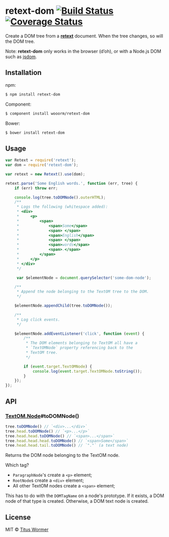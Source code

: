 # retext-dom [![Build Status](https://img.shields.io/travis/wooorm/retext-dom.svg?style=flat)](https://travis-ci.org/wooorm/retext-dom) [![Coverage Status](https://img.shields.io/coveralls/wooorm/retext-dom.svg?style=flat)](https://coveralls.io/r/wooorm/retext-dom?branch=master)

Create a DOM tree from a **[retext](https://github.com/wooorm/retext)** document. When the tree changes, so will the DOM tree.

Note: **retext-dom** only works in the browser (d’oh), or with a Node.js DOM such as [jsdom](https://www.npmjs.org/package/jsdom).

## Installation

npm:
```sh
$ npm install retext-dom
```

Component:
```sh
$ component install wooorm/retext-dom
```

Bower:
```sh
$ bower install retext-dom
```

## Usage

```js
var Retext = require('retext');
var dom = require('retext-dom');

var retext = new Retext().use(dom);

retext.parse('Some English words.', function (err, tree) {
    if (err) throw err;

    console.log(tree.toDOMNode().outerHTML);
    /**
     * Logs the following (whitespace added):
     * <div>
     *     <p>
     *         <span>
     *             <span>Some</span>
     *             <span> </span>
     *             <span>English</span>
     *             <span> </span>
     *             <span>words</span>
     *             <span>.</span>
     *         </span>
     *     </p>
     * </div>
     */

     var $elementNode = document.querySelector('some-dom-node');

    /**
     * Append the node belonging to the TextOM tree to the DOM.
     */

    $elementNode.appendChild(tree.toDOMNode());

    /**
     * Log click events.
     */

    $elementNode.addEventListener('click', function (event) {
        /**
         * The DOM elements belonging to TextOM all have a
         * `TextOMNode` property referencing back to the
         * TextOM tree.
         */

        if (event.target.TextOMNode) {
            console.log(event.target.TextOMNode.toString());
        }
    });
});
```

## API

### [TextOM.Node](https://github.com/wooorm/textom#textomnode-nlcstnode)#toDOMNode()

```js
tree.toDOMNode() // `<div>...</div>`
tree.head.toDOMNode() // `<p>...</p>`
tree.head.head.toDOMNode() // `<span>...</span>`
tree.head.head.head.toDOMNode() // `<span>Some</span>`
tree.head.head.tail.toDOMNode() // `"."` (a text node)
```

Returns the DOM node belonging to the TextOM node.

Which tag?

- `ParagraphNode`'s create a `<p>` element;
- `RootNode`s create a `<div>` element;
- All other TextOM nodes create a `<span>` element;

This has to do with the `DOMTagName` on a node's prototype. If it exists, a DOM node of that type is created. Otherwise, a DOM text node is created.

## License

MIT © [Titus Wormer](http://wooorm.com)
